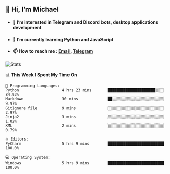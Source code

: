 ## 👋 Hi, I’m Michael
- #### 👀 I’m interested in Telegram and Discord bots, desktop applications development
- #### 🌱 I’m currently learning Python and JavaScript
- #### 📫 How to reach me : [Email](mailto:misha@kurapov.ru), [Telegram](https://t.me/mickr7)

![Stats](https://github-readme-stats.vercel.app/api?username=krpff&show_icons=true&theme=react&hide=issues&count_private=true&layout=compact)


<!--START_SECTION:waka-->
📊 **This Week I Spent My Time On** 

```text
💬 Programming Languages: 
Python                   4 hrs 23 mins       █████████████████████░░░░   84.93% 
Markdown                 30 mins             ██░░░░░░░░░░░░░░░░░░░░░░░   9.97% 
GitIgnore file           9 mins              ░░░░░░░░░░░░░░░░░░░░░░░░░   2.97% 
Jinja2                   3 mins              ░░░░░░░░░░░░░░░░░░░░░░░░░   1.02% 
XML                      2 mins              ░░░░░░░░░░░░░░░░░░░░░░░░░   0.79%

🔥 Editors: 
PyCharm                  5 hrs 9 mins        █████████████████████████   100.0%

💻 Operating System: 
Windows                  5 hrs 9 mins        █████████████████████████   100.0%

```


<!--END_SECTION:waka-->
